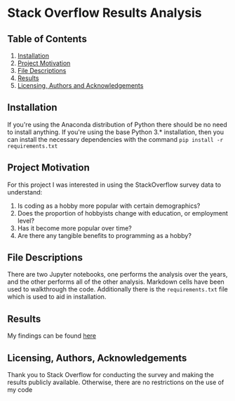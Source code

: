 # Stack Overflow Results Analysis

## Table of Contents

1. [Installation](#installation)
1. [Project Motivation](#motivation)
1. [File Descriptions](#files)
1. [Results](#results)
1. [Licensing, Authors and Acknowledgements](#licensing)

## Installation <a name="installation"></a>

If you're using the Anaconda distribution of Python there should be no need to install anything. If you're using the base Python 3.\* installation, then you can install the necessary dependencies with the command `pip install -r requirements.txt`

## Project Motivation <a name="motivation"></a>

For this project I was interested in using the StackOverflow survey data to understand:

1. Is coding as a hobby more popular with certain demographics?
1. Does the proportion of hobbyists change with education, or employment level?
1. Has it become more popular over time?
1. Are there any tangible benefits to programming as a hobby?

## File Descriptions <a name="files"></a>

There are two Jupyter notebooks, one performs the analysis over the years, and the other performs all of the other analysis. Markdown cells have been used to walkthrough the code.
Additionally there is the `requirements.txt` file which is used to aid in installation.

## Results <a name="results"></a>

My findings can be found [here](https://jbm1991.medium.com/as-a-developer-should-you-code-as-a-hobby-4e3142a048d8)

## Licensing, Authors, Acknowledgements <a name="licensing"></a>

Thank you to Stack Overflow for conducting the survey and making the results publicly available. Otherwise, there are no restrictions on the use of my code
